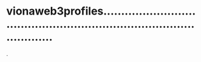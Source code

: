 # vionaweb3profiles............................................................................................
.

